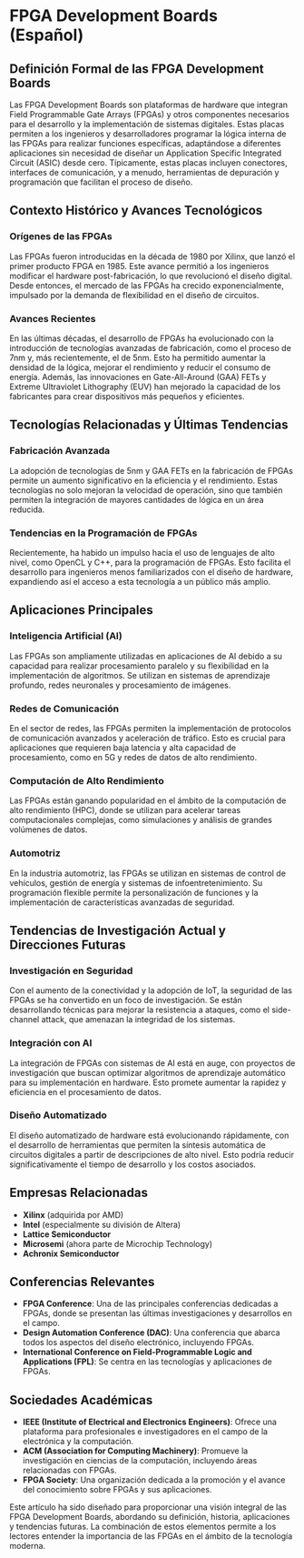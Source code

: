 # FPGA Development Boards (Español)

## Definición Formal de las FPGA Development Boards

Las FPGA Development Boards son plataformas de hardware que integran Field Programmable Gate Arrays (FPGAs) y otros componentes necesarios para el desarrollo y la implementación de sistemas digitales. Estas placas permiten a los ingenieros y desarrolladores programar la lógica interna de las FPGAs para realizar funciones específicas, adaptándose a diferentes aplicaciones sin necesidad de diseñar un Application Specific Integrated Circuit (ASIC) desde cero. Típicamente, estas placas incluyen conectores, interfaces de comunicación, y a menudo, herramientas de depuración y programación que facilitan el proceso de diseño.

## Contexto Histórico y Avances Tecnológicos

### Orígenes de las FPGAs

Las FPGAs fueron introducidas en la década de 1980 por Xilinx, que lanzó el primer producto FPGA en 1985. Este avance permitió a los ingenieros modificar el hardware post-fabricación, lo que revolucionó el diseño digital. Desde entonces, el mercado de las FPGAs ha crecido exponencialmente, impulsado por la demanda de flexibilidad en el diseño de circuitos.

### Avances Recientes

En las últimas décadas, el desarrollo de FPGAs ha evolucionado con la introducción de tecnologías avanzadas de fabricación, como el proceso de 7nm y, más recientemente, el de 5nm. Esto ha permitido aumentar la densidad de la lógica, mejorar el rendimiento y reducir el consumo de energía. Además, las innovaciones en Gate-All-Around (GAA) FETs y Extreme Ultraviolet Lithography (EUV) han mejorado la capacidad de los fabricantes para crear dispositivos más pequeños y eficientes.

## Tecnologías Relacionadas y Últimas Tendencias

### Fabricación Avanzada

La adopción de tecnologías de 5nm y GAA FETs en la fabricación de FPGAs permite un aumento significativo en la eficiencia y el rendimiento. Estas tecnologías no solo mejoran la velocidad de operación, sino que también permiten la integración de mayores cantidades de lógica en un área reducida.

### Tendencias en la Programación de FPGAs

Recientemente, ha habido un impulso hacia el uso de lenguajes de alto nivel, como OpenCL y C++, para la programación de FPGAs. Esto facilita el desarrollo para ingenieros menos familiarizados con el diseño de hardware, expandiendo así el acceso a esta tecnología a un público más amplio.

## Aplicaciones Principales

### Inteligencia Artificial (AI)

Las FPGAs son ampliamente utilizadas en aplicaciones de AI debido a su capacidad para realizar procesamiento paralelo y su flexibilidad en la implementación de algoritmos. Se utilizan en sistemas de aprendizaje profundo, redes neuronales y procesamiento de imágenes.

### Redes de Comunicación

En el sector de redes, las FPGAs permiten la implementación de protocolos de comunicación avanzados y aceleración de tráfico. Esto es crucial para aplicaciones que requieren baja latencia y alta capacidad de procesamiento, como en 5G y redes de datos de alto rendimiento.

### Computación de Alto Rendimiento

Las FPGAs están ganando popularidad en el ámbito de la computación de alto rendimiento (HPC), donde se utilizan para acelerar tareas computacionales complejas, como simulaciones y análisis de grandes volúmenes de datos.

### Automotriz

En la industria automotriz, las FPGAs se utilizan en sistemas de control de vehículos, gestión de energía y sistemas de infoentretenimiento. Su programación flexible permite la personalización de funciones y la implementación de características avanzadas de seguridad.

## Tendencias de Investigación Actual y Direcciones Futuras

### Investigación en Seguridad

Con el aumento de la conectividad y la adopción de IoT, la seguridad de las FPGAs se ha convertido en un foco de investigación. Se están desarrollando técnicas para mejorar la resistencia a ataques, como el side-channel attack, que amenazan la integridad de los sistemas.

### Integración con AI

La integración de FPGAs con sistemas de AI está en auge, con proyectos de investigación que buscan optimizar algoritmos de aprendizaje automático para su implementación en hardware. Esto promete aumentar la rapidez y eficiencia en el procesamiento de datos.

### Diseño Automatizado

El diseño automatizado de hardware está evolucionando rápidamente, con el desarrollo de herramientas que permiten la síntesis automática de circuitos digitales a partir de descripciones de alto nivel. Esto podría reducir significativamente el tiempo de desarrollo y los costos asociados.

## Empresas Relacionadas

- **Xilinx** (adquirida por AMD)
- **Intel** (especialmente su división de Altera)
- **Lattice Semiconductor**
- **Microsemi** (ahora parte de Microchip Technology)
- **Achronix Semiconductor**

## Conferencias Relevantes

- **FPGA Conference**: Una de las principales conferencias dedicadas a FPGAs, donde se presentan las últimas investigaciones y desarrollos en el campo.
- **Design Automation Conference (DAC)**: Una conferencia que abarca todos los aspectos del diseño electrónico, incluyendo FPGAs.
- **International Conference on Field-Programmable Logic and Applications (FPL)**: Se centra en las tecnologías y aplicaciones de FPGAs.

## Sociedades Académicas

- **IEEE (Institute of Electrical and Electronics Engineers)**: Ofrece una plataforma para profesionales e investigadores en el campo de la electrónica y la computación.
- **ACM (Association for Computing Machinery)**: Promueve la investigación en ciencias de la computación, incluyendo áreas relacionadas con FPGAs.
- **FPGA Society**: Una organización dedicada a la promoción y el avance del conocimiento sobre FPGAs y sus aplicaciones.

Este artículo ha sido diseñado para proporcionar una visión integral de las FPGA Development Boards, abordando su definición, historia, aplicaciones y tendencias futuras. La combinación de estos elementos permite a los lectores entender la importancia de las FPGAs en el ámbito de la tecnología moderna.